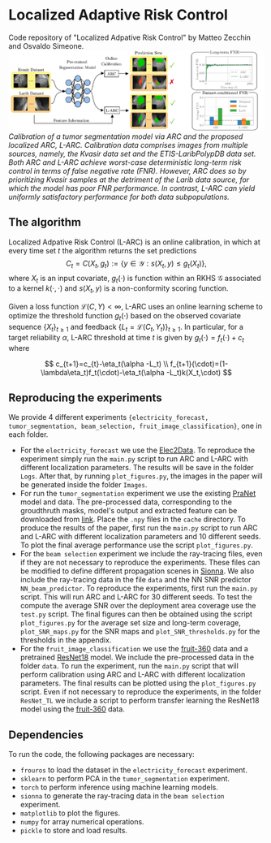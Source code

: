 # Localized Adaptive Risk Control 

Code repository of "Localized Adpative Risk Control" by Matteo Zecchin and Osvaldo Simeone.
![](./image.png)
*Calibration of a tumor segmentation model via ARC and the proposed localized ARC, L-ARC. Calibration data comprises images from multiple sources, namely, the Kvasir data set and the ETIS-LaribPolypDB data set. Both ARC and L-ARC achieve worst-case deterministic long-term risk control in terms of false negative rate (FNR). However, ARC does so by prioritizing Kvasir samples at the detriment of the Larib data source, for which the model has poor FNR performance. In contrast, L-ARC can yield uniformly satisfactory performance for both data subpopulations.*
## The algorithm

Localized Adpative Risk Control (L-ARC) is an online calibration, in which at every time set $t$ the algorithm returns the set predictions  
$$
		C_t=C(X_t,g_t):=\left\{y\in\mathcal{Y}:s(X_t,y)\leq g_t(X_t)\right\},
$$
where $X_t$ is an input covariate, $g_t(\cdot)$ is function within an RKHS $\mathcal{G}$ associated to a kernel $k(\cdot,\cdot)$ and $s(X_t,y)$ is a non-conformity scoring function.

Given a loss function $\mathcal{L}(C,Y)< \infty$, L-ARC uses an online learning scheme to optimize the threshold function $g_t(\cdot)$ based on the observed covariate sequence $\{X_t\}_{t\geq 1}$ and feedback $\{L_t=\mathcal{L}(C_t,Y_t)\}_{t\geq 1}$. In particular, for a target reliability $\alpha$, L-ARC threshold at time $t$ is given by $g_t(\cdot)=f_t(\cdot)+c_t$ where

$$ c_{t+1}=c_{t}-\eta_t(\alpha -L_t) \\
f_{t+1}(\cdot)=(1-\lambda\eta_t)f_t(\cdot)-\eta_t(\alpha -L_t)k(X_t,\cdot)
$$


## Reproducing the experiments

We provide 4 different experiments `{electricity_forecast, tumor_segmentation, beam_selection, fruit_image_classification}`, one in each folder. 
- For the `electricity_forecast` we use the [Elec2Data](https://frouros.readthedocs.io/en/latest/examples/concept_drift/DDM_simple.html). To reproduce the experiment simply run the `main.py` script to run ARC and L-ARC with different localization parameters. The results will be save in the folder `Logs`. After that, by running `plot_figures.py`, the images in the paper will be generated inside the folder `Images`.
- For run the `tumor_segmentation` experiment we use the existing [PraNet](https://github.com/DengPingFan/PraNet) model and data. The pre-processed data, corresponding to the groudthruth masks, model's output and extracted feature can be downloaded from [link](https://www.dropbox.com/scl/fi/1855cjf7cbqd03rb0ku5e/cache.zip?rlkey=k2ity9ly25aujzeg842qmq5xg&st=e28rfl30&dl=0). Place the `.npy`  files in the `cache` directory. To produce the results of the paper, first run the `main.py` script to run ARC and L-ARC with different localization parameters and 10 different seeds. To plot the final average performance use the script `plot_figures.py`.
- For the `beam selection` experiment we include the ray-tracing files, even if they are not necessary to reproduce the experiments. These files can be modified to define different propagation scenes in [Sionna](https://developer.nvidia.com/sionna). We also include the ray-tracing data in the file `data` and the NN SNR predictor `NN_beam_predictor`. To reproduce the experiments, first run the `main.py` script. This will run ARC and L-ARC for 30 different seeds. To test the compute the average SNR over the deployment area coverage use the `test.py` script. The final figures can then be obtained using the script `plot_figures.py` for the average set size and long-term coverage, `plot_SNR_maps.py` for the SNR maps and `plot_SNR_thresholds.py` for the thresholds in the appendix.
- For the `fruit_image_classification` we use the  [fruit-360](https://github.com/antonnifo/fruits-360) data and a pretrained [ResNet18](https://arxiv.org/abs/1512.03385) model. We include the pre-processed data in the folder `data`. To run the experiment, run the `main.py` script that will perform calibration using ARC and L-ARC with different localization parameters. The final results can be plotted using the `plot_figures.py` script. Even if not necessary to reproduce the experiments, in the folder `ResNet_TL` we include a script to perform transfer learning the ResNet18 model using the [fruit-360](https://github.com/antonnifo/fruits-360) data.


## Dependencies
To run the code, the following packages are necessary:
- `frouros` to load the dataset in the `electricity_forecast` experiment. 
- `sklearn` to perform PCA in the `tumor_segmentation` experiment.
- `torch` to perform inference using machine learning models.
- `sionna` to generate the ray-tracing data in the `beam selection` experiment.
- `matplotlib` to plot the figures.
- `numpy` for array numerical operations.
- `pickle` to store and load results.


